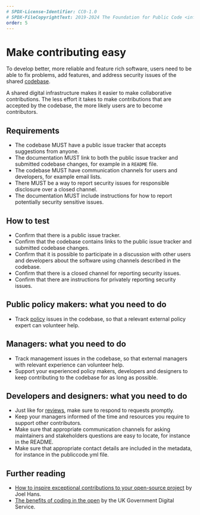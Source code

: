 ```yaml
---
# SPDX-License-Identifier: CC0-1.0
# SPDX-FileCopyrightText: 2019-2024 The Foundation for Public Code <info@publiccode.net>, https://standard.publiccode.net/AUTHORS
order: 5
---
```

# Make contributing easy

To develop better, more reliable and feature rich software, users need to be able to fix problems, add features, and address security issues of the shared [codebase](../glossary.md#codebase).

A shared digital infrastructure makes it easier to make collaborative contributions.
The less effort it takes to make contributions that are accepted by the codebase, the more likely users are to become contributors.

## Requirements

* The codebase MUST have a public issue tracker that accepts suggestions from anyone.
* The documentation MUST link to both the public issue tracker and submitted codebase changes, for example in a `README` file.
* The codebase MUST have communication channels for users and developers, for example email lists.
* There MUST be a way to report security issues for responsible disclosure over a closed channel.
* The documentation MUST include instructions for how to report potentially security sensitive issues.

## How to test

* Confirm that there is a public issue tracker.
* Confirm that the codebase contains links to the public issue tracker and submitted codebase changes.
* Confirm that it is possible to participate in a discussion with other users and developers about the software using channels described in the codebase.
* Confirm that there is a closed channel for reporting security issues.
* Confirm that there are instructions for privately reporting security issues.

## Public policy makers: what you need to do

* Track [policy](../glossary.md#policy) issues in the codebase, so that a relevant external policy expert can volunteer help.

## Managers: what you need to do

* Track management issues in the codebase, so that external managers with relevant experience can volunteer help.
* Support your experienced policy makers, developers and designers to keep contributing to the codebase for as long as possible.

## Developers and designers: what you need to do

* Just like for [reviews](require-review-of-contributions.md), make sure to respond to requests promptly.
* Keep your managers informed of the time and resources you require to support other contributors.
* Make sure that appropriate communication channels for asking maintainers and stakeholders questions are easy to locate, for instance in the README.
* Make sure that appropriate contact details are included in the metadata, for instance in the publiccode.yml file.

## Further reading

* [How to inspire exceptional contributions to your open-source project](https://dev.to/joelhans/how-to-inspire-exceptional-contributions-to-your-open-source-project-1ebf) by Joel Hans.
* [The benefits of coding in the open](https://gds.blog.gov.uk/2017/09/04/the-benefits-of-coding-in-the-open/) by the UK Government Digital Service.
